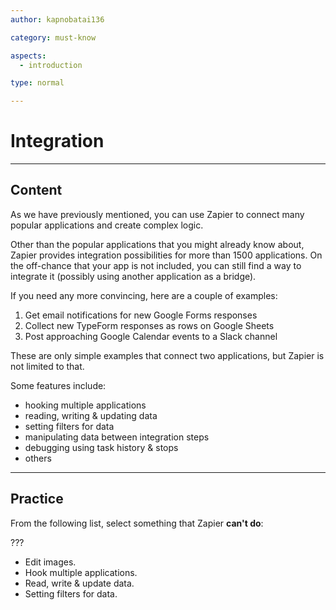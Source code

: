 ```yaml
---
author: kapnobatai136

category: must-know

aspects:
  - introduction

type: normal

---
```


# Integration

---
## Content

As we have previously mentioned, you can use Zapier to connect many popular applications and create complex logic.

Other than the popular applications that you might already know about, Zapier provides integration possibilities for more than 1500 applications. On the off-chance that your app is not included, you can still find a way to integrate it (possibly using another application as a bridge).

If you need any more convincing, here are a couple of examples:
  1. Get email notifications for new Google Forms responses
  2. Collect new TypeForm responses as rows on Google Sheets
  3. Post approaching Google Calendar events to a Slack channel

These are only simple examples that connect two applications, but Zapier is not limited to that.

Some features include:
- hooking multiple applications
- reading, writing & updating data
- setting filters for data
- manipulating data between integration steps
- debugging using task history & stops
- others

---
## Practice

From the following list, select something that Zapier **can't do**:

???

* Edit images.
* Hook multiple applications.
* Read, write & update data.
* Setting filters for data.
